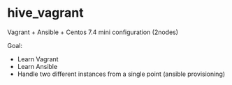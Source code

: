 # hive_vagrant
Vagrant + Ansible + Centos 7.4 mini configuration (2nodes)

Goal:
- Learn Vagrant
- Learn Ansible
- Handle two different instances from a single point (ansible provisioning)